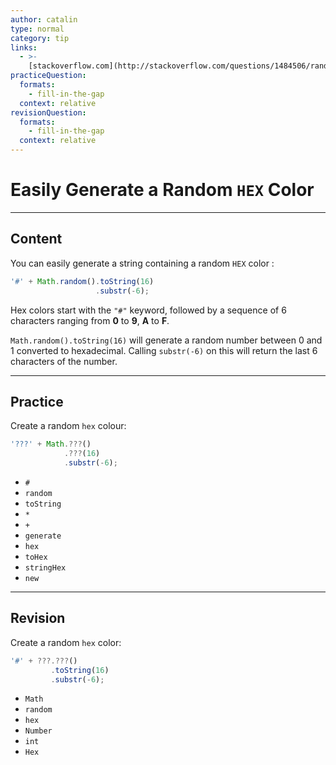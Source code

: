 ```yaml
---
author: catalin
type: normal
category: tip
links:
  - >-
    [stackoverflow.com](http://stackoverflow.com/questions/1484506/random-color-generator-in-javascript){website}
practiceQuestion:
  formats:
    - fill-in-the-gap
  context: relative
revisionQuestion:
  formats:
    - fill-in-the-gap
  context: relative
---
```


# Easily Generate a Random `HEX` Color


---

## Content

You can easily generate a string containing a random `HEX` color :

```javascript
'#' + Math.random().toString(16)
                   .substr(-6);
```

Hex colors start with the `"#"` keyword, followed by a sequence of 6 characters ranging from **0** to **9**, **A** to **F**. 

`Math.random().toString(16)` will generate a random number between 0 and 1 converted to hexadecimal. Calling `substr(-6)` on this will return the last 6 characters of the number.


---

## Practice

Create a random `hex` colour:

```javascript
'???' + Math.???()
            .???(16)
            .substr(-6);
```

- `#`
- `random`
- `toString`
- `*`
- `+`
- `generate`
- `hex`
- `toHex`
- `stringHex`
- `new`


---

## Revision

Create a random `hex` color:

```javascript
'#' + ???.???()
         .toString(16)
         .substr(-6);
```

- `Math`
- `random`
- `hex`
- `Number`
- `int`
- `Hex`
 
